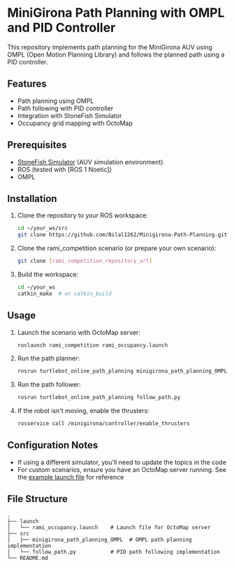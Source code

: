 
# MiniGirona Path Planning with OMPL and PID Controller

This repository implements path planning for the MiniGirona AUV using OMPL (Open Motion Planning Library) and follows the planned path using a PID controller.

## Features
- Path planning using OMPL
- Path following with PID controller
- Integration with StoneFish Simulator
- Occupancy grid mapping with OctoMap

## Prerequisites
- [StoneFish Simulator]([https://stonefish-ros.readthedocs.io/en/latest/]) (AUV simulation environment)
- ROS (tested with [ROS 1 Noetic])
- OMPL

## Installation

1. Clone the repository to your ROS workspace:
   ```bash
   cd ~/your_ws/src
   git clone https://github.com/Bilal1262/Minigirona-Path-Planning.git
   ```

2. Clone the rami_competition scenario (or prepare your own scenario):
   ```bash
   git clone [rami_competition_repository_url]
   ```

3. Build the workspace:
   ```bash
   cd ~/your_ws
   catkin_make  # or catkin_build
   ```

## Usage

1. Launch the scenario with OctoMap server:
   ```bash
   roslaunch rami_competition rami_occupancy.launch
   ```

2. Run the path planner:
   ```bash
   rosrun turtlebot_online_path_planning minigirona_path_planning_OMPL
   ```

3. Run the path follower:
   ```bash
   rosrun turtlebot_online_path_planning follow_path.py
   ```

4. If the robot isn't moving, enable the thrusters:
   ```bash
   rosservice call /minigirona/controller/enable_thrusters
   ```

## Configuration Notes

- If using a different simulator, you'll need to update the topics in the code
- For custom scenarios, ensure you have an OctoMap server running. See the [example launch file](https://github.com/Bilal1262/Minigirona-Path-Planning/blob/main/launch/rami_occupancy.launch) for reference

## File Structure
```
.
├── launch
│   └── rami_occupancy.launch    # Launch file for OctoMap server
├── src
│   ├── minigirona_path_planning_OMPL  # OMPL path planning implementation
│   └── follow_path.py           # PID path following implementation
└── README.md

